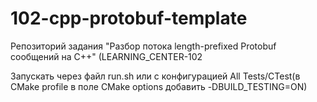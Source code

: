 # 102-cpp-protobuf-template

Репозиторий задания "Разбор потока length-prefixed Protobuf сообщений на C++" (LEARNING_CENTER-102

Запускать через файл run.sh или с конфигурацией All Tests/CTest(в CMake profile в поле CMake options добавить -DBUILD_TESTING=ON)
